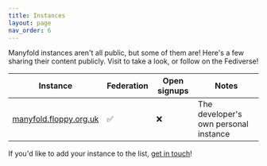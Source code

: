 ```yaml
---
title: Instances
layout: page
nav_order: 6
---
```

Manyfold instances aren't all public, but some of them are! Here's a few sharing their content publicly. Visit to take a look, or follow on the Fediverse!

|Instance|Federation|Open signups|Notes|
|-|-|-|-|
|[manyfold.floppy.org.uk](https://manyfold.floppy.org.uk)|✅|❌|The developer's own personal instance|

If you'd like to add your instance to the list, [get in touch](community.md)!
